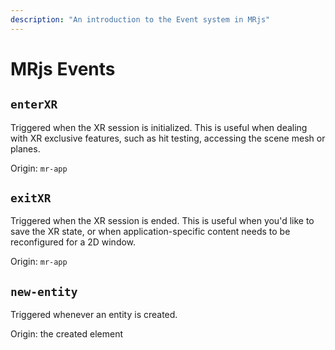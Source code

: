 ```yaml
---
description: "An introduction to the Event system in MRjs"
---
```

# MRjs Events

## `enterXR`

Triggered when the XR session is initialized. This is useful when dealing with XR exclusive features, such as hit testing, accessing the scene mesh or planes.

Origin: `mr-app`

## `exitXR`

Triggered when the XR session is ended. This is useful when you'd like to save the XR state, or when application-specific content needs to be reconfigured for a 2D window.

Origin: `mr-app`

## `new-entity`

Triggered whenever an entity is created.

Origin: the created element
